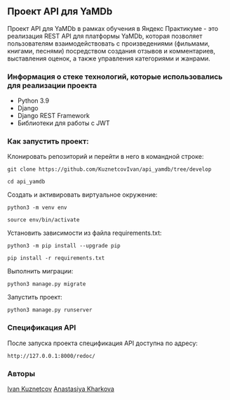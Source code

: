 ## Проект API для YaMDb

Проект API для YaMDb в рамках обучения в Яндекс Практикуме - это реализация REST API для платформы YaMDb, которая позволяет пользователям взаимодействовать с произведениями (фильмами, книгами, песнями) посредством создания отзывов и комментариев, выставления оценок, а также управления категориями и жанрами.

### Информация о стеке технологий, которые использовались для реализации проекта

- Python 3.9
- Django
- Django REST Framework
- Библиотеки для работы с JWT

### Как запустить проект:

Клонировать репозиторий и перейти в него в командной строке:

```
git clone https://github.com/KuznetcovIvan/api_yamdb/tree/develop
```

```
cd api_yamdb
```

Cоздать и активировать виртуальное окружение:

```
python3 -m venv env
```

```
source env/bin/activate
```

Установить зависимости из файла requirements.txt:

```
python3 -m pip install --upgrade pip
```

```
pip install -r requirements.txt
```

Выполнить миграции:

```
python3 manage.py migrate
```

Запустить проект:

```
python3 manage.py runserver
```

### Спецификация API

После запуска проекта спецификация API доступна по адресу:
```
http://127.0.0.1:8000/redoc/
```

### Авторы
[Ivan Kuznetcov](https://github.com/KuznetcovIvan)
[Anastasiya Kharkova](https://github.com/AVKharkova)